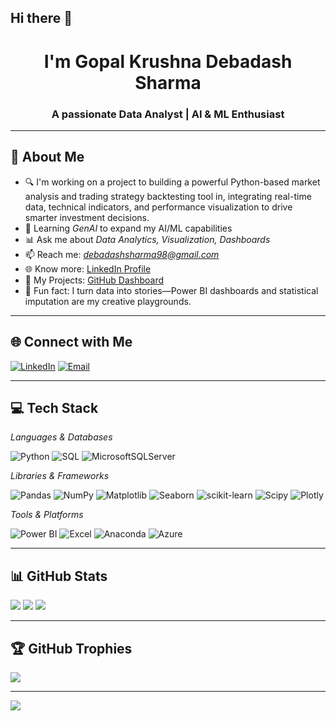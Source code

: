 ## Hi there 👋

<h1 align="center">I'm Gopal Krushna Debadash Sharma</h1>
<h3 align="center">A passionate Data Analyst | AI & ML Enthusiast</h3>

---

## 💫 About Me

- 🔍 I'm working on a project to building a powerful Python-based market analysis and trading strategy backtesting tool in, integrating real-time data, technical indicators, and performance visualization to drive smarter investment
     decisions.
- 🤖 Learning *GenAI* to expand my AI/ML capabilities
- 📊 Ask me about *Data Analytics, Visualization, Dashboards*
- 📫 Reach me: *debadashsharma98@gmail.com*
- 🌐 Know more: [LinkedIn Profile](https://www.linkedin.com/in/gksharma08/)
- 📁 My Projects: [GitHub Dashboard](https://github.com/dashboard)
- 🎯 Fun fact: I turn data into stories—Power BI dashboards and statistical imputation are my creative playgrounds.

---

## 🌐 Connect with Me

[![LinkedIn](https://img.shields.io/badge/LinkedIn-%230077B5.svg?style=for-the-badge&logo=linkedin&logoColor=white)](https://www.linkedin.com/in/gksharma08/) 
[![Email](https://img.shields.io/badge/Email-D14836?style=for-the-badge&logo=gmail&logoColor=white)](mailto:debadashsharma98@gmail.com)

---

## 💻 Tech Stack

*Languages & Databases*

![Python](https://img.shields.io/badge/python-3670A0?style=for-the-badge&logo=python&logoColor=ffdd54)
![SQL](https://img.shields.io/badge/mysql-4479A1.svg?style=for-the-badge&logo=mysql&logoColor=white)
![MicrosoftSQLServer](https://img.shields.io/badge/Microsoft%20SQL%20Server-CC2927?style=for-the-badge&logo=microsoft%20sql%20server&logoColor=white)

*Libraries & Frameworks*

![Pandas](https://img.shields.io/badge/pandas-%23150458.svg?style=for-the-badge&logo=pandas&logoColor=white)
![NumPy](https://img.shields.io/badge/numpy-%23013243.svg?style=for-the-badge&logo=numpy&logoColor=white)
![Matplotlib](https://img.shields.io/badge/Matplotlib-%23ffffff.svg?style=for-the-badge&logo=Matplotlib&logoColor=black)
![Seaborn](https://img.shields.io/badge/Seaborn-3776AB?style=for-the-badge&logoColor=white)
![scikit-learn](https://img.shields.io/badge/scikit--learn-%23F7931E.svg?style=for-the-badge&logo=scikit-learn&logoColor=white)
![Scipy](https://img.shields.io/badge/SciPy-%230C55A5.svg?style=for-the-badge&logo=scipy&logoColor=%white)
![Plotly](https://img.shields.io/badge/Plotly-%233F4F75.svg?style=for-the-badge&logo=plotly&logoColor=white)

*Tools & Platforms*

![Power BI](https://img.shields.io/badge/Power_BI-F2C811?style=for-the-badge&logo=powerbi&logoColor=black)
![Excel](https://img.shields.io/badge/Excel-217346?style=for-the-badge&logo=microsoft-excel&logoColor=white)
![Anaconda](https://img.shields.io/badge/Anaconda-%2344A833.svg?style=for-the-badge&logo=anaconda&logoColor=white)
![Azure](https://img.shields.io/badge/azure-%230072C6.svg?style=for-the-badge&logo=microsoftazure&logoColor=white)

---

## 📊 GitHub Stats

![](https://github-readme-stats.vercel.app/api?username=GopalKrushnaDebadashSharma&theme=dark&hide_border=false&include_all_commits=false&count_private=false)
![](https://nirzak-streak-stats.vercel.app/?user=GopalKrushnaDebadashSharma&theme=dark&hide_border=false)
![](https://github-readme-stats.vercel.app/api/top-langs/?username=GopalKrushnaDebadashSharma&theme=dark&hide_border=false&include_all_commits=false&count_private=false&layout=compact)

---

## 🏆 GitHub Trophies

![](https://github-profile-trophy.vercel.app/?username=GopalKrushnaDebadashSharma&theme=radical&no-frame=false&no-bg=false&margin-w=4)

---

[![](https://visitcount.itsvg.in/api?id=GopalKrushnaDebadashSharma&icon=0&color=0)](https://visitcount.itsvg.in)

<!-- Proudly created with GPRM ( https://gprm.itsvg.in ) -->
